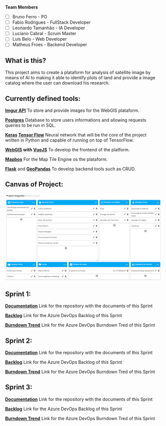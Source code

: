 **Team Members**

- [ ] Bruno Ferro - PO
- [ ] Fabio Rodrigues - FullStack Developer
- [ ] Leonardo Tamanhão - IA Developer
- [ ] Luciano Cabral - Scrum Master
- [ ] Luis Belo - Web Developer
- [ ] Matheus Froes - Backend Developer

## What is this?

This project aims to create a plataform for analysis of satellite image by means of AI to
making it able to identify plots of land and provide a image catalog where the user can download
his research.

## Currently defined tools:

**[Imgur API](https://apidocs.imgur.com/?version=latest)** To store and provide images
for the WebGIS plataform.

**[Postgres](https://www.postgresql.org/)** Database to store users informations and
allowing requests queries to be run in SQL.

**[Keras](https://keras.io/) [Tensor Flow](https://www.tensorflow.org/)** Neural network
that will be the core of the project written in Python and capable of running on top of
TensorFlow.

**[WebGIS](http://www.webgis.com/) with [VueJS](https://vuejs.org/)** To develop the frontend 
of the platform.

**[Mapbox](https://www.mapbox.com/)** For the Map Tile Engine os the plataform.

**[Flask](https://palletsprojects.com/p/flask/)** and
**[GeoPandas](https://geopandas.org/)** To develop backend tools such as CRUD.

## Canvas of Project:

![Screenshot](Canvas.PNG)

## Sprint 1:

**[Documentation](https://gitlab.com/projeto-integrador-fatec/documentation/-/tree/Sprint_1)** 
Link for the repository with the documents of this Sprint

**[Backlog](https://dev.azure.com/lucianocruz01/Projeto%20Integrador/_sprints/backlog/Projeto%20Integrador%20Team/Projeto%20Integrador/Sprint%201)** 
Link for the Azure DevOps Backlog of this Sprint

**[Burndown Trend](https://dev.azure.com/lucianocruz01/Projeto%20Integrador/_sprints/analytics/Projeto%20Integrador%20Team/Projeto%20Integrador/Sprint%201)** 
Link for the Azure DevOps Burndown Tred of this Sprint

## Sprint 2:

**[Documentation](https://gitlab.com/projeto-integrador-fatec/documentation/-/tree/Sprint_2)** 
Link for the repository with the documents of this Sprint

**[Backlog](https://dev.azure.com/lucianocruz01/Projeto%20Integrador/_sprints/backlog/Projeto%20Integrador%20Team/Projeto%20Integrador/Sprint%202)** 
Link for the Azure DevOps Backlog of this Sprint

**[Burndown Trend](https://dev.azure.com/lucianocruz01/Projeto%20Integrador/_sprints/analytics/Projeto%20Integrador%20Team/Projeto%20Integrador/Sprint%202)** 
Link for the Azure DevOps Burndown Tred of this Sprint

## Sprint 3:

**[Documentation](https://gitlab.com/projeto-integrador-fatec/documentation/-/tree/Sprint_3)** 
Link for the repository with the documents of this Sprint

**[Backlog](https://dev.azure.com/lucianocruz01/Projeto%20Integrador/_sprints/backlog/Projeto%20Integrador%20Team/Projeto%20Integrador/Sprint%203)** 
Link for the Azure DevOps Backlog of this Sprint

**[Burndown Trend](https://dev.azure.com/lucianocruz01/Projeto%20Integrador/_sprints/analytics/Projeto%20Integrador%20Team/Projeto%20Integrador/Sprint%203)** 
Link for the Azure DevOps Burndown Tred of this Sprint
